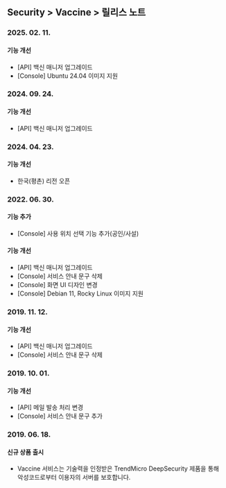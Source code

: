 ## Security > Vaccine > 릴리스 노트

### 2025. 02. 11.

#### 기능 개선
* [API] 백신 매니저 업그레이드
* [Console] Ubuntu 24.04 이미지 지원

### 2024. 09. 24.

#### 기능 개선
* [API] 백신 매니저 업그레이드

### 2024. 04. 23.

#### 기능 개선
* 한국(평촌) 리전 오픈

### 2022. 06. 30.

#### 기능 추가
* [Console] 사용 위치 선택 기능 추가(공인/사설)

#### 기능 개선
* [API] 백신 매니저 업그레이드
* [Console] 서비스 안내 문구 삭제
* [Console] 화면 UI 디자인 변경
* [Console] Debian 11, Rocky Linux 이미지 지원


### 2019. 11. 12.

#### 기능 개선
* [API] 백신 매니저 업그레이드
* [Console] 서비스 안내 문구 삭제


### 2019. 10. 01.

#### 기능 개선

* [API] 메일 발송 처리 변경
* [Console] 서비스 안내 문구 추가


### 2019. 06. 18.

#### 신규 상품 출시

* Vaccine 서비스는 기술력을 인정받은 TrendMicro DeepSecurity 제품을 통해 악성코드로부터 이용자의 서버를 보호합니다.
